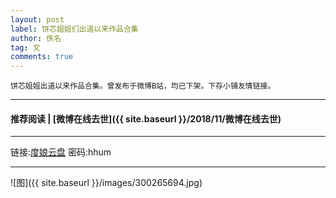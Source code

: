 ```yaml
---
layout: post
label: 饼芯姐姐们出道以来作品合集
author: 佚名
tag: 文
comments: true
---
```


    饼芯姐姐出道以来作品合集。曾发布于微博B站，均已下架。下存小铺友情链接。
    
---
#### 推荐阅读 | [微博在线去世]({{ site.baseurl }}/2018/11/微博在线去世) 
---


链接:[度娘云盘](https://pan.baidu.com/wap/init?surl=k5gzM112k2FlO3G5AwVnrQ&adapt=pc&fr=ftw) 密码:hhum

---

![图]({{ site.baseurl }}/images/300265694.jpg)

